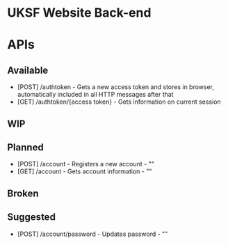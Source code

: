 # UKSF Website Back-end

# APIs
## Available
- [POST] /authtoken - Gets a new access token and stores in browser, automatically included in all HTTP messages after that
- [GET] /authtoken/{access token} - Gets information on current session

## WIP

## Planned
- [POST] /account - Registers a new account - ""
- [GET] /account - Gets account information - ""
## Broken

## Suggested
- [POST] /account/password - Updates password - ""

